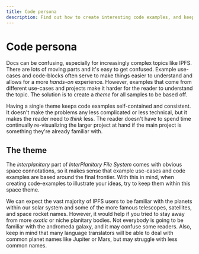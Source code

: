 ```yaml
---
title: Code persona
description: Find out how to create interesting code examples, and keep the IPFS documentation consistent.
---
```


# Code persona

Docs can be confusing, especially for increasingly complex topics like IPFS. There are lots of moving parts and it's easy to get confused. Example use-cases and code-blocks often serve to make things easier to understand and allows for a more _hands-on_ experience. However, examples that come from different use-cases and projects make it harder for the reader to understand the topic. The solution is to create a _theme_ for all samples to be based off.

Having a single theme keeps code examples self-contained and consistent. It doesn't make the problems any less complicated or less technical, but it makes the reader need to _think_ less. The reader doesn't have to spend time continually re-visualizing the larger project at hand if the main project is something they're already familiar with.

## The theme

The _interplanitary_ part of _InterPlanitary File System_ comes with obvious space connotations, so it makes sense that example use-cases and code examples are based around the final frontier. With this in mind, when creating code-examples to illustrate your ideas, try to keep them within this space theme.

We can expect the vast majority of IPFS users to be familiar with the planets within our solar system and some of the more famous telescopes, satellites, and space rocket names. However, it would help if you tried to stay away from more _exotic_ or niche planitary bodies. Not everybody is going to be familiar with the andromeda galaxy, and it may confuse some readers. Also, keep in mind that many language translators will be able to deal with common planet names like Jupiter or Mars, but may struggle with less common names.
